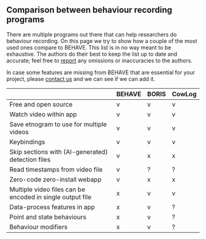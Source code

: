 ## Comparison between behaviour recording programs

There are multiple programs out there that can help researchers do behaviour recording.
On this page we try to show how a couple of the most used ones compare to BEHAVE.
This list is in no way meant to be exhaustive.
The authors do their best to keep the list up to date and accurate; feel free to [report](/contact) any omissions or inaccuracies to the authors.

In case some features are missing from BEHAVE that are essential for your project, please [contact us](/contact) and we can see if we can add it.

|  | BEHAVE | BORIS | CowLog |
|---|-------|-------|--------|
| Free and open source | v | v | v |
| Watch video within app | v | v | v |
| Save etnogram to use for multiple videos | v | v | v |
| Keybindings | v | v | v |
| Skip sections with (AI-generated) detection files | v | x | x |
| Read timestamps from video file | v | ? | ? |
| Zero-code zero-install webapp | v | x | x |
| Multiple video files can be encoded in single output file | x | v | v |
| Data-process features in app | x | v | ? |
| Point and state behaviours | x | v | ? |
| Behaviour modifiers | x | v | ? |

